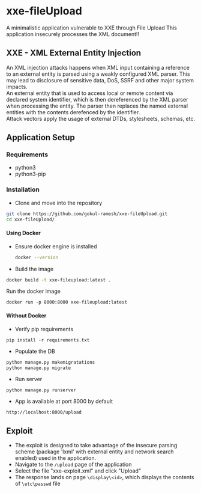 # xxe-fileUpload 

 A minimalistic application vulnerable to XXE through File Upload
This application insecurely processes the XML document!!<br>

## XXE - XML External Entity Injection
An XML injection attacks happens when XML input containing a reference to an external entity is parsed using a weakly configured XML parser. This may lead to disclosure of sensitive data, DoS, SSRF and other major system impacts.<br>
An external entity that is used to access local or remote content via declared system identifier, which is then dereferenced by the XML parser when processing the entity.  The parser then replaces the named external entities with the contents derefenced by the identifier.<br>
Attack vectors apply the usage of external DTDs, stylesheets, schemas, etc.

## Application Setup
### Requirements
* python3
* python3-pip
### Installation
* Clone and move into the repository
```sh
git clone https://github.com/gokul-ramesh/xxe-fileUpload.git
cd xxe-fileUpload/
```
#### Using Docker
* Ensure docker engine is installed
  ```sh
  docker --version
  ```

* Build the image
```sh
docker build -t xxe-fileupload:latest .
```
Run the docker image
```
docker run -p 8000:8000 xxe-fileupload:latest
```
#### Without Docker
* Verify pip requirements
```
pip install -r requirements.txt
```
* Populate the DB
```python
python manage.py makemigratations
python manage.py migrate
```
* Run server
```
python manage.py runserver
```


* App is available at port 8000 by default
```
http://localhost:8000/upload
```

## Exploit
* The exploit is designed to take advantage of the insecure parsing scheme (package 'lxml' with external entity and network search enabled) used in the application.
* Navigate to the `/upload` page of the application
* Select the file "xxe-exploit.xml" and click "Upload"
* The response lands on page `\display\<id>`, which displays the contents of `\etc\passwd` file
